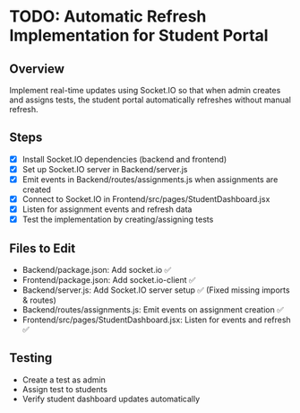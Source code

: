 
# TODO: Automatic Refresh Implementation for Student Portal

## Overview
Implement real-time updates using Socket.IO so that when admin creates and assigns tests, the student portal automatically refreshes without manual refresh.

## Steps
- [x] Install Socket.IO dependencies (backend and frontend)
- [x] Set up Socket.IO server in Backend/server.js
- [x] Emit events in Backend/routes/assignments.js when assignments are created
- [x] Connect to Socket.IO in Frontend/src/pages/StudentDashboard.jsx
- [x] Listen for assignment events and refresh data
- [x] Test the implementation by creating/assigning tests

## Files to Edit
- Backend/package.json: Add socket.io ✅
- Frontend/package.json: Add socket.io-client ✅
- Backend/server.js: Add Socket.IO server setup ✅ (Fixed missing imports & routes)
- Backend/routes/assignments.js: Emit events on assignment creation ✅
- Frontend/src/pages/StudentDashboard.jsx: Listen for events and refresh ✅

## Testing
- Create a test as admin
- Assign test to students
- Verify student dashboard updates automatically
